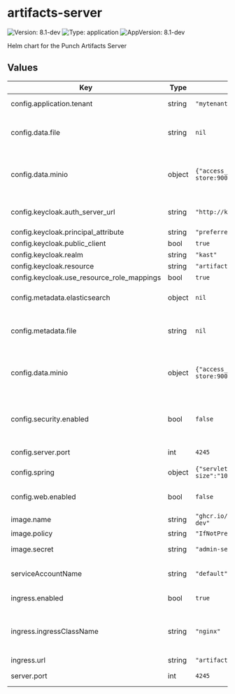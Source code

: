 # artifacts-server

![Version: 8.1-dev](https://img.shields.io/badge/Version-8.1--dev-informational?style=flat-square) ![Type: application](https://img.shields.io/badge/Type-application-informational?style=flat-square) ![AppVersion: 8.1-dev](https://img.shields.io/badge/AppVersion-8.1--dev-informational?style=flat-square)

Helm chart for the Punch Artifacts Server

## Values

| Key                                        | Type   | Default                                                                               | Description                                        |
|--------------------------------------------|--------|---------------------------------------------------------------------------------------|----------------------------------------------------|
| config.application.tenant                  | string | `"mytenant"`                                                                          | tenant to store data                               |
| config.data.file                           | string | `nil`                                                                                 | path to folder for FS data backend                 |
| config.data.minio                          | object | `{"access_key":"minio","host":"http://s3.object-store:9000","secret_key":"password"}` | Connection information for Minio data backend      |
| config.keycloak.auth_server_url            | string | `"http://keycloak-http.authentication/auth/"`                                         | Keycloak auth server informations                  |
| config.keycloak.principal_attribute        | string | `"preferred_username"`                                                                |                                                    |
| config.keycloak.public_client              | bool   | `true`                                                                                |                                                    |
| config.keycloak.realm                      | string | `"kast"`                                                                              |                                                    |
| config.keycloak.resource                   | string | `"artifact-server"`                                                                   |                                                    |
| config.keycloak.use_resource_role_mappings | bool   | `true`                                                                                |                                                    |
| config.metadata.elasticsearch              | object | `nil`                                                                                 | ES backend - connection information                |
| config.metadata.file                       | string | `nil`                                                                                 | path to folder for FS metadata backend             |
| config.data.minio                          | object | `{"access_key":"minio","host":"http://s3.object-store:9000","secret_key":"password"}` | Connection information for Minio metadata backend  |
| config.security.enabled                    | bool   | `false`                                                                               | enable Artifacts Server security with keycloak     |
| config.server.port                         | int    | `4245`                                                                                | port to run the app                                |
| config.spring                              | object | `{"servlet":{"multipart":{"max-file-size":"100MB","max-request-size":"100MB"}}}`      | spring configuration                               |
| config.web.enabled                         | bool   | `false`                                                                               | enable Artifacts Server UI                         |
| image.name                                 | string | `"ghcr.io/punchplatform/artifacts-server:8.1-dev"`                                    |                                                    |
| image.policy                               | string | `"IfNotPresent"`                                                                      |                                                    |
| image.secret                               | string | `"admin-secret"`                                                                      | secret to pull image                               |
| serviceAccountName                         | string | `"default"`                                                                           | service account name                               |
| ingress.enabled                            | bool   | `true`                                                                                | enable an ingress                                  |
| ingress.ingressClassName                   | string | `"nginx"`                                                                             | ingress class name to select an ingress controller |
| ingress.url                                | string | `"artifacts-server.dpsc"`                                                             | ingress url                                        |
| server.port                                | int    | `4245`                                                                                | port to run the app                                |


